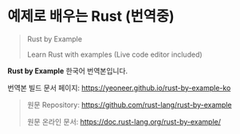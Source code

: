# 예제로 배우는 Rust (번역중)

> Rust by Example
>
> Learn Rust with examples (Live code editor included)

**Rust by Example** 한국어 번역본입니다.

번역본 빌드 문서 페이지: <https://yeoneer.github.io/rust-by-example-ko>

> 원문 Repository: <https://github.com/rust-lang/rust-by-example>
>
> 원문 온라인 문서: <https://doc.rust-lang.org/rust-by-example/>
